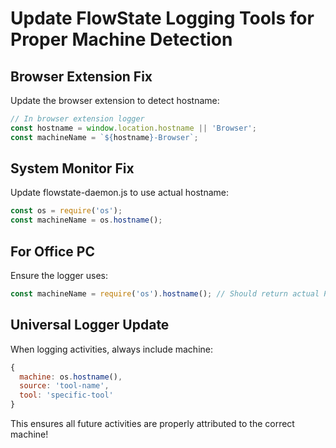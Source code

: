 # Update FlowState Logging Tools for Proper Machine Detection

## Browser Extension Fix
Update the browser extension to detect hostname:
```javascript
// In browser extension logger
const hostname = window.location.hostname || 'Browser';
const machineName = `${hostname}-Browser`;
```

## System Monitor Fix  
Update flowstate-daemon.js to use actual hostname:
```javascript
const os = require('os');
const machineName = os.hostname();
```

## For Office PC
Ensure the logger uses:
```javascript
const machineName = require('os').hostname(); // Should return actual PC name
```

## Universal Logger Update
When logging activities, always include machine:
```javascript
{
  machine: os.hostname(),
  source: 'tool-name',
  tool: 'specific-tool'
}
```

This ensures all future activities are properly attributed to the correct machine!